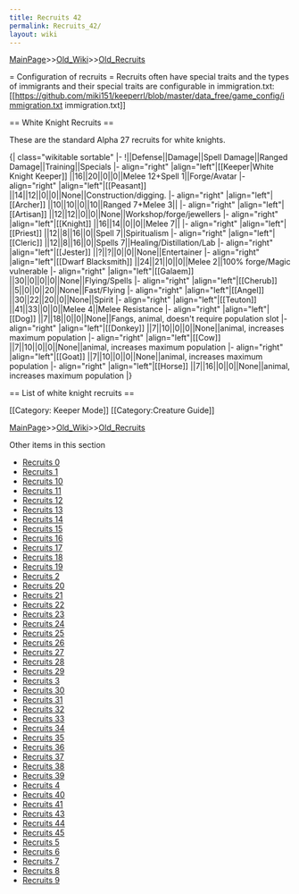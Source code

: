 ```yaml
---
title: Recruits 42
permalink: Recruits_42/
layout: wiki
---
```


[MainPage](/keeperrl_wiki/ "wikilink")>>[Old_Wiki](/keeperrl_wiki/Old_Wiki "wikilink")>>[Old_Recruits](/keeperrl_wiki/Old_Recruits "wikilink")

= Configuration of recruits =
Recruits often have special traits and the types of immigrants and their special traits are configurable in immigration.txt:
 [[https://github.com/miki151/keeperrl/blob/master/data_free/game_config/immigration.txt immigration.txt]]

== White Knight Recruits ==

These are the standard Alpha 27 recruits for white knights.

{| class=&quot;wikitable sortable&quot;
|-
!||Defense||Damage||Spell Damage||Ranged Damage||Training||Specials
|- align=&quot;right&quot;
|align=&quot;left&quot;|[[Keeper|White Knight Keeper]]
||16||20||0||0||Melee 12+Spell 1||Forge/Avatar
|- align=&quot;right&quot;
|align=&quot;left&quot;|[[Peasant]]
||14||12||0||0||None||Construction/digging.
|- align=&quot;right&quot;
|align=&quot;left&quot;|[[Archer]]
||10||10||0||10||Ranged 7+Melee 3||
|- align=&quot;right&quot;
|align=&quot;left&quot;|[[Artisan]]
||12||12||0||0||None||Workshop/forge/jewellers
|- align=&quot;right&quot;
|align=&quot;left&quot;|[[Knight]]
||16||14||0||0||Melee 7||
|- align=&quot;right&quot;
|align=&quot;left&quot;|[[Priest]]
||12||8||16||0||Spell 7||Spiritualism
|- align=&quot;right&quot;
|align=&quot;left&quot;|[[Cleric]]
||12||8||16||0||Spells 7||Healing/Distillation/Lab
|- align=&quot;right&quot;
|align=&quot;left&quot;|[[Jester]]
||?||?||0||0||None||Entertainer
|- align=&quot;right&quot;
|align=&quot;left&quot;|[[Dwarf Blacksmith]]
||24||21||0||0||Melee 2||100% forge/Magic vulnerable
|- align=&quot;right&quot;
|align=&quot;left&quot;|[[Galaem]]
||30||0||0||0||None||Flying/Spells
|- align=&quot;right&quot;
|align=&quot;left&quot;|[[Cherub]]
||5||0||0||20||None||Fast/Flying
|- align=&quot;right&quot;
|align=&quot;left&quot;|[[Angel]]
||30||22||20||0||None||Spirit
|- align=&quot;right&quot;
|align=&quot;left&quot;|[[Teuton]]
||41||33||0||0||Melee 4||Melee Resistance
|- align=&quot;right&quot;
|align=&quot;left&quot;|[[Dog]]
||7||18||0||0||None||Fangs, animal, doesn't require population slot
|- align=&quot;right&quot;
|align=&quot;left&quot;|[[Donkey]]
||7||10||0||0||None||animal, increases maximum population 
|- align=&quot;right&quot;
|align=&quot;left&quot;|[[Cow]]
||7||10||0||0||None||animal, increases maximum population
|- align=&quot;right&quot;
|align=&quot;left&quot;|[[Goat]]
||7||10||0||0||None||animal, increases maximum population
|- align=&quot;right&quot;
|align=&quot;left&quot;|[[Horse]]
||7||16||0||0||None||animal, increases maximum population
|}

== List of white knight recruits ==

[[Category: Keeper Mode]]
[[Category:Creature Guide]]

[MainPage](/keeperrl_wiki/ "wikilink")>>[Old_Wiki](/keeperrl_wiki/Old_Wiki "wikilink")>>[Old_Recruits](/keeperrl_wiki/Old_Recruits "wikilink")

Other items in this section
-    [Recruits 0](/keeperrl_wiki/Recruits_0 "wikilink")
-    [Recruits 1](/keeperrl_wiki/Recruits_1 "wikilink")
-    [Recruits 10](/keeperrl_wiki/Recruits_10 "wikilink")
-    [Recruits 11](/keeperrl_wiki/Recruits_11 "wikilink")
-    [Recruits 12](/keeperrl_wiki/Recruits_12 "wikilink")
-    [Recruits 13](/keeperrl_wiki/Recruits_13 "wikilink")
-    [Recruits 14](/keeperrl_wiki/Recruits_14 "wikilink")
-    [Recruits 15](/keeperrl_wiki/Recruits_15 "wikilink")
-    [Recruits 16](/keeperrl_wiki/Recruits_16 "wikilink")
-    [Recruits 17](/keeperrl_wiki/Recruits_17 "wikilink")
-    [Recruits 18](/keeperrl_wiki/Recruits_18 "wikilink")
-    [Recruits 19](/keeperrl_wiki/Recruits_19 "wikilink")
-    [Recruits 2](/keeperrl_wiki/Recruits_2 "wikilink")
-    [Recruits 20](/keeperrl_wiki/Recruits_20 "wikilink")
-    [Recruits 21](/keeperrl_wiki/Recruits_21 "wikilink")
-    [Recruits 22](/keeperrl_wiki/Recruits_22 "wikilink")
-    [Recruits 23](/keeperrl_wiki/Recruits_23 "wikilink")
-    [Recruits 24](/keeperrl_wiki/Recruits_24 "wikilink")
-    [Recruits 25](/keeperrl_wiki/Recruits_25 "wikilink")
-    [Recruits 26](/keeperrl_wiki/Recruits_26 "wikilink")
-    [Recruits 27](/keeperrl_wiki/Recruits_27 "wikilink")
-    [Recruits 28](/keeperrl_wiki/Recruits_28 "wikilink")
-    [Recruits 29](/keeperrl_wiki/Recruits_29 "wikilink")
-    [Recruits 3](/keeperrl_wiki/Recruits_3 "wikilink")
-    [Recruits 30](/keeperrl_wiki/Recruits_30 "wikilink")
-    [Recruits 31](/keeperrl_wiki/Recruits_31 "wikilink")
-    [Recruits 32](/keeperrl_wiki/Recruits_32 "wikilink")
-    [Recruits 33](/keeperrl_wiki/Recruits_33 "wikilink")
-    [Recruits 34](/keeperrl_wiki/Recruits_34 "wikilink")
-    [Recruits 35](/keeperrl_wiki/Recruits_35 "wikilink")
-    [Recruits 36](/keeperrl_wiki/Recruits_36 "wikilink")
-    [Recruits 37](/keeperrl_wiki/Recruits_37 "wikilink")
-    [Recruits 38](/keeperrl_wiki/Recruits_38 "wikilink")
-    [Recruits 39](/keeperrl_wiki/Recruits_39 "wikilink")
-    [Recruits 4](/keeperrl_wiki/Recruits_4 "wikilink")
-    [Recruits 40](/keeperrl_wiki/Recruits_40 "wikilink")
-    [Recruits 41](/keeperrl_wiki/Recruits_41 "wikilink")
-    [Recruits 43](/keeperrl_wiki/Recruits_43 "wikilink")
-    [Recruits 44](/keeperrl_wiki/Recruits_44 "wikilink")
-    [Recruits 45](/keeperrl_wiki/Recruits_45 "wikilink")
-    [Recruits 5](/keeperrl_wiki/Recruits_5 "wikilink")
-    [Recruits 6](/keeperrl_wiki/Recruits_6 "wikilink")
-    [Recruits 7](/keeperrl_wiki/Recruits_7 "wikilink")
-    [Recruits 8](/keeperrl_wiki/Recruits_8 "wikilink")
-    [Recruits 9](/keeperrl_wiki/Recruits_9 "wikilink")
